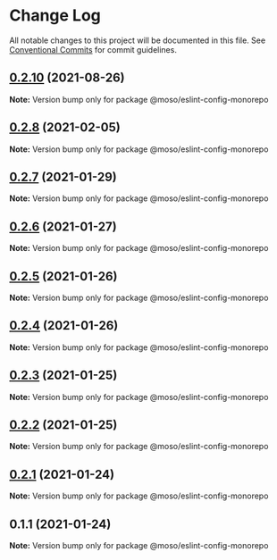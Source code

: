 # Change Log

All notable changes to this project will be documented in this file.
See [Conventional Commits](https://conventionalcommits.org) for commit guidelines.

## [0.2.10](https://github.com/moso/eslint-config/compare/v0.2.8...v0.2.10) (2021-08-26)

**Note:** Version bump only for package @moso/eslint-config-monorepo





## [0.2.8](https://github.com/moso/eslint-config/compare/v0.2.7...v0.2.8) (2021-02-05)

**Note:** Version bump only for package @moso/eslint-config-monorepo





## [0.2.7](https://github.com/moso/eslint-config/compare/v0.2.6...v0.2.7) (2021-01-29)

**Note:** Version bump only for package @moso/eslint-config-monorepo





## [0.2.6](https://github.com/moso/eslint-config/compare/v0.2.5...v0.2.6) (2021-01-27)

**Note:** Version bump only for package @moso/eslint-config-monorepo





## [0.2.5](https://github.com/moso/eslint-config/compare/v0.2.4...v0.2.5) (2021-01-26)

**Note:** Version bump only for package @moso/eslint-config-monorepo





## [0.2.4](https://github.com/moso/eslint-config/compare/v0.2.3...v0.2.4) (2021-01-26)

**Note:** Version bump only for package @moso/eslint-config-monorepo





## [0.2.3](https://github.com/moso/eslint-config/compare/v0.2.2...v0.2.3) (2021-01-25)

**Note:** Version bump only for package @moso/eslint-config-monorepo





## [0.2.2](https://github.com/moso/eslint-config/compare/v0.2.1...v0.2.2) (2021-01-25)

**Note:** Version bump only for package @moso/eslint-config-monorepo





## [0.2.1](https://github.com/moso/eslint-config/compare/v0.1.1...v0.2.1) (2021-01-24)

**Note:** Version bump only for package @moso/eslint-config-monorepo





## 0.1.1 (2021-01-24)

**Note:** Version bump only for package @moso/eslint-config-monorepo
